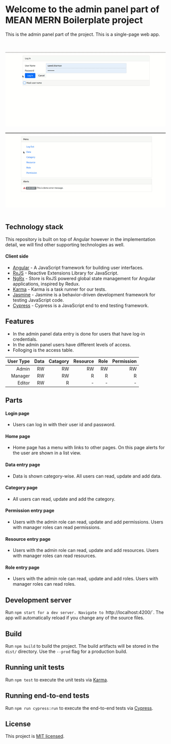 # Welcome to the admin panel part of MEAN MERN Boilerplate project

This is the admin panel part of the project. This is a single-page web app.

<br/><br/>
![](adminFlow.gif)
<br/><br/>
![](adminFlowInputValidation.gif)
<br/><br/>

## Technology stack

This repository is built on top of Angular however in the implementation detail, we will find other supporting technologies as well.

#### Client side

- [Angular] - A JavaScript framework for building user interfaces.
- [RxJS] - Reactive Extensions Library for JavaScript.
- [NgRx] - Store is RxJS powered global state management for Angular applications, inspired by Redux.
- [Karma] - Karma is a task runner for our tests.
- [Jasmine] - Jasmine is a behavior-driven development framework for testing JavaScript code.
- [Cypress] - Cypress is a JavaScript end to end testing framework.

## Features

- In the admin panel data entry is done for users that have log-in credentials.
- In the admin panel users have different levels of access.
- Folloging is the access table.

| User Type | Data      | Catagory  | Resource  | Role      | Permission|
| ---------:| ---------:| ---------:| ---------:| ---------:| ---------:|
| Admin     | RW        | RW        | RW        | RW        | RW        |
| Manager   | RW        | RW        | R         | R         | R         |
| Editor    | RW        | R         | -         | -         | -         |

## Parts

#### Login page
- Users can log in with their user id and password.
#### Home page
- Home page has a menu with links to other pages. On this page alerts for the user are shown in a list view.
#### Data entry page
- Data is shown category-wise. All users can read, update and add data.
#### Category page
- All users can read, update and add the category.
#### Permission entry page
- Users with the admin role can read, update and add permissions. Users with manager roles can read permissions.
#### Resource entry page
- Users with the admin role can read, update and add resources. Users with manager roles can read resources.
#### Role entry page
- Users with the admin role can read, update and add roles. Users with manager roles can read roles.


## Development server

Run `npm start for a dev server. Navigate to `http://localhost:4200/`. The app will automatically reload if you change any of the source files.

## Build

Run `npm build` to build the project. The build artifacts will be stored in the `dist/` directory. Use the `--prod` flag for a production build.

## Running unit tests

Run `npm test` to execute the unit tests via [Karma].

## Running end-to-end tests

Run `npm run cypress:run` to execute the end-to-end tests via [Cypress].

## License

This project is [MIT licensed](https://github.com/Saeed1989/mern-mean-web-mobile-boilerplate/blob/main/client-admin-panel/LICENSE).

[node.js]: http://nodejs.org
[express.js]: http://expressjs.com
[docker]: https://www.docker.com
[Angular]: https://angular.io/
[Karma]: https://karma-runner.github.io
[Jasmine]: https://jasmine.github.io/
[NgRx]: https://ngrx.io/
[Cypress]: https://www.cypress.io/
[RxJS]: https://rxjs.dev/

